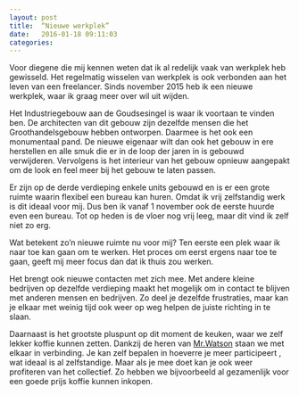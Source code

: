 ```yaml
---
layout: post
title:  “Nieuwe werkplek”
date:   2016-01-18 09:11:03
categories:
---
```


Voor diegene die mij kennen weten dat ik al redelijk vaak van werkplek heb gewisseld. Het regelmatig wisselen van werkplek is ook verbonden aan het leven van een freelancer. Sinds november 2015 heb ik een nieuwe werkplek, waar ik graag meer over wil uit wijden. 

Het Industriegebouw aan de Goudsesingel is waar ik voortaan te vinden ben. De architecten van dit gebouw zijn dezelfde mensen die het Groothandelsgebouw hebben ontworpen. Daarmee is het ook een monumentaal pand. De nieuwe eigenaar wilt dan ook het gebouw in ere herstellen en alle smuk die er in de loop der jaren in is gebouwd verwijderen. Vervolgens is het interieur van het gebouw opnieuw aangepakt om de look en feel meer bij het gebouw te laten passen. 

Er zijn op de derde verdieping enkele units gebouwd en is er een grote ruimte waarin flexibel een bureau kan huren. Omdat ik vrij zelfstandig werk is dit ideaal voor mij. Dus ben ik vanaf 1 november ook de eerste huurde even een bureau. Tot op heden is de vloer nog vrij leeg, maar dit vind ik zelf niet zo erg. 

Wat betekent zo’n nieuwe ruimte nu voor mij? Ten eerste een plek waar ik naar toe kan gaan om te werken. Het proces om eerst ergens naar toe te gaan, geeft mij meer focus dan dat ik thuis zou werken. 

Het brengt ook nieuwe contacten met zich mee. Met andere kleine bedrijven op dezelfde verdieping maakt het mogelijk om in contact te blijven met anderen mensen en bedrijven. Zo deel je dezelfde frustraties, maar kan je elkaar met weinig tijd ook weer op weg helpen de juiste richting in te slaan. 

Daarnaast is het grootste pluspunt op dit moment de keuken, waar we zelf lekker koffie kunnen zetten. Dankzij de heren van [Mr.Watson](http://mrwatson.com/) staan we met elkaar in verbinding. Je kan zelf bepalen in hoeverre je meer participeert , wat ideaal is al zelfstandige. Maar als je mee doet kan je ook weer profiteren van het collectief. Zo hebben we bijvoorbeeld al gezamenlijk voor een goede prijs koffie kunnen inkopen. 

 